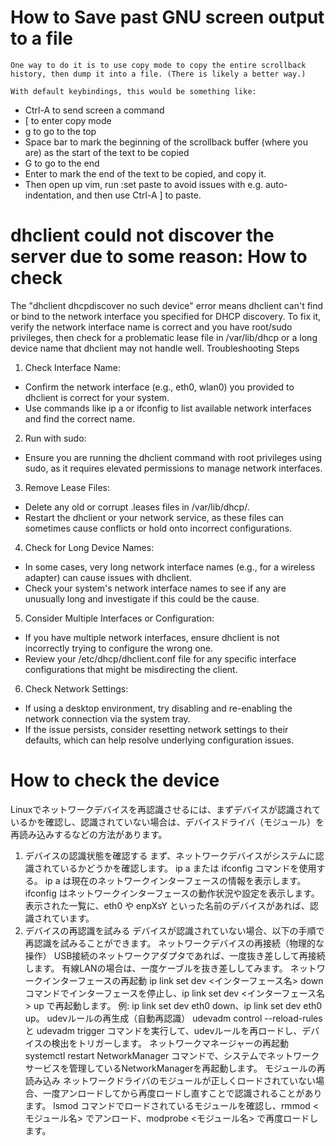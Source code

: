 # How to Save past GNU screen output to a file

```
One way to do it is to use copy mode to copy the entire scrollback history, then dump it into a file. (There is likely a better way.)

With default keybindings, this would be something like:
```
- Ctrl-A to send screen a command
- [ to enter copy mode
- g to go to the top
- Space bar to mark the beginning of the scrollback buffer (where you are) as the start of the text to be copied
- G to go to the end
- Enter to mark the end of the text to be copied, and copy it.
- Then open up vim, run :set paste to avoid issues with e.g. auto-indentation, and then use Ctrl-A ] to paste.

# dhclient could not discover the server due to some reason: How to check

The "dhclient dhcpdiscover no such device" error means dhclient can't find or bind to the network interface you specified for DHCP discovery. To fix it, verify the network interface name is correct and you have root/sudo privileges, then check for a problematic lease file in /var/lib/dhcp or a long device name that dhclient may not handle well. 
Troubleshooting Steps
1. Check Interface Name:
- Confirm the network interface (e.g., eth0, wlan0) you provided to dhclient is correct for your system. 
- Use commands like ip a or ifconfig to list available network interfaces and find the correct name. 
2. Run with sudo:
- Ensure you are running the dhclient command with root privileges using sudo, as it requires elevated permissions to manage network interfaces. 
3. Remove Lease Files:
- Delete any old or corrupt .leases files in /var/lib/dhcp/. 
- Restart the dhclient or your network service, as these files can sometimes cause conflicts or hold onto incorrect configurations. 
4. Check for Long Device Names:
- In some cases, very long network interface names (e.g., for a wireless adapter) can cause issues with dhclient. 
- Check your system's network interface names to see if any are unusually long and investigate if this could be the cause. 
5. Consider Multiple Interfaces or Configuration:
- If you have multiple network interfaces, ensure dhclient is not incorrectly trying to configure the wrong one. 
- Review your /etc/dhcp/dhclient.conf file for any specific interface configurations that might be misdirecting the client. 
6. Check Network Settings:
- If using a desktop environment, try disabling and re-enabling the network connection via the system tray. 
- If the issue persists, consider resetting network settings to their defaults, which can help resolve underlying configuration issues.

# How to check the device
Linuxでネットワークデバイスを再認識させるには、まずデバイスが認識されているかを確認し、認識されていない場合は、デバイスドライバ（モジュール）を再読み込みするなどの方法があります。﻿
1. デバイスの認識状態を確認する
まず、ネットワークデバイスがシステムに認識されているかどうかを確認します。﻿
ip a または ifconfig コマンドを使用する。
ip a は現在のネットワークインターフェースの情報を表示します。
ifconfig はネットワークインターフェースの動作状況や設定を表示します。
表示された一覧に、eth0 や enpXsY といった名前のデバイスがあれば、認識されています。
2. デバイスの再認識を試みる
デバイスが認識されていない場合、以下の手順で再認識を試みることができます。
ネットワークデバイスの再接続（物理的な操作）
USB接続のネットワークアダプタであれば、一度抜き差しして再接続します。﻿
有線LANの場合は、一度ケーブルを抜き差ししてみます。﻿
ネットワークインターフェースの再起動
ip link set dev <インターフェース名> down コマンドでインターフェースを停止し、ip link set dev <インターフェース名> up で再起動します。﻿
例: ip link set dev eth0 down、ip link set dev eth0 up。﻿
udevルールの再生成（自動再認識）
udevadm control --reload-rules と udevadm trigger コマンドを実行して、udevルールを再ロードし、デバイスの検出をトリガーします。﻿
ネットワークマネージャーの再起動
systemctl restart NetworkManager コマンドで、システムでネットワークサービスを管理しているNetworkManagerを再起動します。﻿
モジュールの再読み込み
ネットワークドライバのモジュールが正しくロードされていない場合、一度アンロードしてから再度ロードし直すことで認識されることがあります。﻿
lsmod コマンドでロードされているモジュールを確認し、rmmod <モジュール名> でアンロード、modprobe <モジュール名> で再度ロードします。﻿

